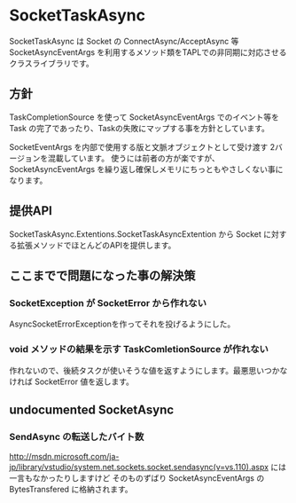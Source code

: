 ﻿# SocketTaskAsync

SocketTaskAsync は Socket の ConnectAsync/AcceptAsync 等 SocketAsyncEventArgs を利用するメソッド類をTAPLでの非同期に対応させるクラスライブラリです。

## 方針

TaskCompletionSource<T> を使って SocketAsyncEventArgs でのイベント等を Task の完了であったり、Taskの失敗にマップする事を方針としています。

SocketEventArgs を内部で使用する版と文脈オブジェクトとして受け渡す 2バージョンを混載しています。
使うには前者の方が楽ですが、SocketAsyncEventArgs を繰り返し確保しメモリにちっともやさしくない事になります。

## 提供API

SocketTaskAsync.Extentions.SocketTaskAsyncExtention から Socket に対する拡張メソッドでほとんどのAPIを提供します。




## ここまでで問題になった事の解決策

### SocketException が SocketError から作れない

AsyncSocketErrorExceptionを作ってそれを投げるようにした。

### void メソッドの結果を示す TaskComletionSource が作れない

作れないので、後続タスクが使いそうな値を返すようにします。最悪思いつかなければ SocketError 値を返します。

## undocumented SocketAsync

### SendAsync の転送したバイト数

http://msdn.microsoft.com/ja-jp/library/vstudio/system.net.sockets.socket.sendasync(v=vs.110).aspx には一言もなかったりしますけど
そのものずばり SocketAsyncEventArgs の BytesTransfered に格納されます。

